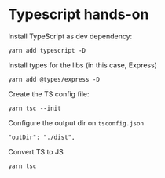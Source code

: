 # Typescript hands-on

Install TypeScript as dev dependency:
```
yarn add typescript -D
```

Install types for the libs (in this case, Express)
```
yarn add @types/express -D
```

Create the TS config file:
```
yarn tsc --init
```

Configure the output dir on `tsconfig.json`
```
"outDir": "./dist",
```

Convert TS to JS
```
yarn tsc
```